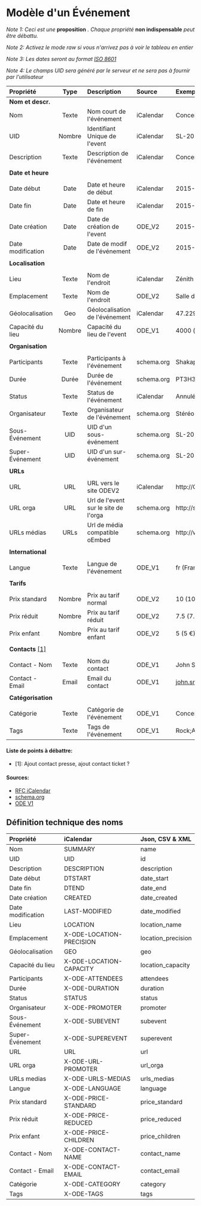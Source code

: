 Modèle d'un Événement
=====================

*Note 1: Ceci est une* **proposition** *. Chaque propriété* **non indispensable** *peut être débattu.*

*Note 2: Activez le mode raw si vous n'arrivez pas à voir le tableau en entier*

*Note 3: Les dates seront au format [ISO 8601](http://en.wikipedia.org/wiki/ISO_8601)*

*Note 4: Le champs UID sera généré par le serveur et ne sera pas à fournir par l'utilisateur*


| Propriété        | Type     | Description                           | Source     | Exemple                      |
|:-----------------|:--------:|:--------------------------------------|:-----------|:-----------------------------|
| **Nom et descr.**|          |                                       |            |                              |
| Nom              | Texte    | Nom court de l'événement              | iCalendar  | Concert Shakaponk            |
| UID              | Nombre   | Identifiant Unique de l'event         | iCalendar  | SL-2015-XYZ-004              |
| Description      | Texte    | Description de l'événement            | iCalendar  | Concert de rock et [...]     |
|                  |          |                                       |            |                              |
| **Date et heure**|          |                                       |            |                              |
|                  |          |                                       |            |                              |
| Date début       | Date     | Date et heure de début                | iCalendar  | 2015-06-20 / 20:00           |
| Date fin         | Date     | Date et heure de fin                  | iCalendar  | 2015-06-20 / 23:30           |
| Date création    | Date     | Date de création de l'event           | ODE_V2     | 2015-04-01 / 13:37           |
| Date modification| Date     | Date de modif de l'événement          | ODE_V2     | 2015-04-03 / 20:15           |
|                  |          |                                       |            |                              |
| **Localisation** |          |                                       |            |                              |
|                  |          |                                       |            |                              |
| Lieu             | Texte    | Nom de l'endroit                      | iCalendar  | Zénith Nantes                |
| Emplacement      | Texte    | Nom de l'endroit                      | ODE_V2     | Salle de concert n°3         |
| Géolocalisation  | Geo      | Géolocalisation de l'événement        | iCalendar  | 47.229234, -1.628550         |
| Capacité du lieu | Nombre   | Capacité du lieu de l'event           | ODE_V1     | 4000 (personnes)             |
|                  |          |                                       |            |                              |
| **Organisation** |          |                                       |            |                              |
|                  |          |                                       |            |                              |
| Participants     | Texte    | Participants à l'événement            | schema.org | Shakaponk;Tagada Jones       |
| Durée            | Durée    | Durée de l'événement                  | schema.org | PT3H30M (3h30min)            |
| Status           | Texte    | Status de l'événement                 | iCalendar  | Annulé / Reporté             |
| Organisateur     | Texte    | Organisateur de l'événement           | schema.org | Stéréolux                    |
| Sous-Événement   | UID      | UID d'un sous-événement               | schema.org | SL-2015-XYZ-009              |
| Super-Événement  | UID      | UID d'un sur-événement                | schema.org | SL-2015-XYZ-001              |
|                  |          |                                       |            |                              |
| **URLs**         |          |                                       |            |                              |
|                  |          |                                       |            |                              |
| URL              | URL      | URL vers le site ODEV2                | iCalendar  | http://ODEV2/event/XYZ123    |
| URL orga         | URL      | Url de l'event sur le site de l'orga  | schema.org | http://stereolux/event/XYZ123|
| URLs médias      | URLs     | Url de média compatible oEmbed        | schema.org | http://website/image.jpg     |
|                  |          |                                       |            |                              |
| **International**|          |                                       |            |                              |
|                  |          |                                       |            |                              |
| Langue           | Texte    | Langue de l'événement                 | ODE_V1     | fr (Français)                |
|                  |          |                                       |            |                              |
| **Tarifs**       |          |                                       |            |                              |
|                  |          |                                       |            |                              |
| Prix standard    | Nombre   | Prix au tarif normal                  | ODE_V2     | 10 (10 €)                    |
| Prix réduit      | Nombre   | Prix au tarif réduit                  | ODE_V2     | 7.5 (7.5 €)                  |
| Prix enfant      | Nombre   | Prix au tarif enfant                  | ODE_V2     | 5 (5 €)                      |
|                  |          |                                       |            |                              |
| **Contacts** [\[1\]](#liste-de-points-%C3%A0-d%C3%A9battre)||       |            |                              |
|                  |          |                                       |            |                              |
| Contact - Nom    | Texte    | Nom du contact                        | ODE_V1     | John Smith                   |
| Contact - Email  | Email    | Email du contact                      | ODE_V1     | john.smith@email.com         |
|                  |          |                                       |            |                              |
|**Catégorisation**|          |                                       |            |                              |
|                  |          |                                       |            |                              |
| Catégorie        | Texte    | Catégorie de l'événement              | ODE_V1     | Concert                      |
| Tags             | Texte    | Tags de l'événement                   | ODE_V1     | Rock;Alternatif;[...]        |


#### Liste de points à débattre:
* \[1\]: Ajout contact presse, ajout contact ticket ?


#### Sources:
* [RFC iCalendar](https://tools.ietf.org/html/rfc5545)
* [schema.org](http://schema.org/Event)
* [ODE V1](https://github.com/LiberTIC/ODE)




Définition technique des noms
-----------------------------

| Propriété         | iCalendar               | Json, CSV & XML        |
|:------------------|:------------------------|:-----------------------|
| Nom               | SUMMARY                 | name                   |
| UID               | UID                     | id                     |
| Description       | DESCRIPTION             | description            |
| Date début        | DTSTART                 | date_start             |
| Date fin          | DTEND                   | date_end               |
| Date création     | CREATED                 | date_created           |
| Date modification | LAST-MODIFIED           | date_modified          |
| Lieu              | LOCATION                | location_name          |
| Emplacement       | X-ODE-LOCATION-PRECISION| location_precision     |
| Géolocalisation   | GEO                     | geo                    |
| Capacité du lieu  | X-ODE-LOCATION-CAPACITY | location_capacity      |
| Participants      | X-ODE-ATTENDEES         | attendees              |
| Durée             | X-ODE-DURATION          | duration               |
| Status            | STATUS                  | status                 |
| Organisateur      | X-ODE-PROMOTER          | promoter               |
| Sous-Événement    | X-ODE-SUBEVENT          | subevent               |
| Super-Événement   | X-ODE-SUPEREVENT        | superevent             |
| URL               | URL                     | url                    |
| URL orga          | X-ODE-URL-PROMOTER      | url_orga               |
| URLs medias       | X-ODE-URLS-MEDIAS       | urls_medias            |
| Langue            | X-ODE-LANGUAGE          | language               |
| Prix standard     | X-ODE-PRICE-STANDARD    | price_standard         |
| Prix réduit       | X-ODE-PRICE-REDUCED     | price_reduced          |
| Prix enfant       | X-ODE-PRICE-CHILDREN    | price_children         |
| Contact - Nom     | X-ODE-CONTACT-NAME      | contact_name           |
| Contact - Email   | X-ODE-CONTACT-EMAIL     | contact_email          |
| Catégorie         | X-ODE-CATEGORY          | category               |
| Tags              | X-ODE-TAGS              | tags                   |
